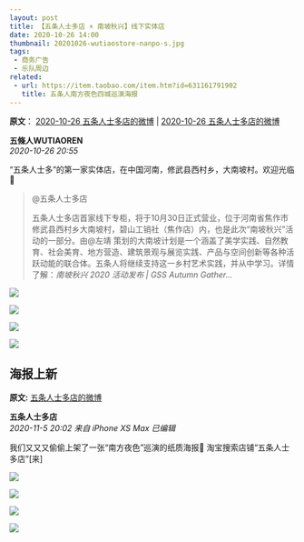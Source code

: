 ```yaml
---
layout: post
title: 【五条人士多店 × 南坡秋兴】线下实体店
date: 2020-10-26 14:00
thumbnail: 20201026-wutiaostore-nanpo-s.jpg
tags:
 - 商务广告
 - 乐队周边
related:
 - url: https://item.taobao.com/item.htm?id=631161791902
   title: 五条人南方夜色四城巡演海报
---
```


**原文**： [2020-10-26 五条人士多店的微博](https://weibo.com/1767922590/Jr0RTtutz) \| [2020-10-26 五条人士多店的微博](https://weibo.com/7493731962/JqYX1lZAC)

**五條人WUTIAOREN**  
*2020-10-26 20:55*

“五条人士多”的第一家实体店，在中国河南，修武县西村乡，大南坡村。欢迎光临👏

> @五条人士多店
> 
> 五条人士多店首家线下专柜，将于10月30日正式营业，位于河南省焦作市修武县西村乡大南坡村，碧山工销社（焦作店）内，也是此次“南坡秋兴”活动的一部分。由@左靖  策划的大南坡计划是一个涵盖了美学实践、自然教育、社会美育、地方营造、建筑景观与展览实践、产品与空间创新等各种活跃动能的联合体。五条人将继续支持这一乡村艺术实践，并从中学习。详情了解：*南坡秋兴 2020 活动发布 \| GSS Autumn Gather...*

![](https://wx1.sinaimg.cn/mw1024/008b8W0ygy1gk2shnt663j32t71vgx6q.jpg)

![](https://wx4.sinaimg.cn/mw1024/008b8W0ygy1gk2shjnaunj31rl19f7wh.jpg)

![](https://wx1.sinaimg.cn/mw1024/008b8W0ygy1gk2shooye7j31gd21bu0x.jpg)

![](https://wx2.sinaimg.cn/mw1024/008b8W0ygy1gk2shm742lj30zk1r9kj2.jpg)


## 海报上新
**原文:** [五条人士多店的微博](https://weibo.com/7493731962/JswNjdeMM)

**五条人士多店**  
*2020-11-5 20:02 来自 iPhone XS Max 已编辑*

我们又又又偷偷上架了一张“南方夜色”巡演的纸质海报🌌  淘宝搜索店铺“五条人士多店”[来] ​​​​ 

![](https://img.alicdn.com/imgextra/i2/2208814128848/O1CN01cPM5eZ2FER1QSnW7z_!!2208814128848.jpg)

![](https://img.alicdn.com/imgextra/i3/2208814128848/O1CN01gMihZO2FER1YJgjuV_!!2208814128848.jpg)

![](https://img.alicdn.com/imgextra/i1/2208814128848/O1CN01Ezlozt2FER1UtobbW_!!2208814128848.jpg)

![](https://img.alicdn.com/imgextra/i2/2208814128848/O1CN01GapyPe2FER1SgSSPc_!!2208814128848.jpg)

